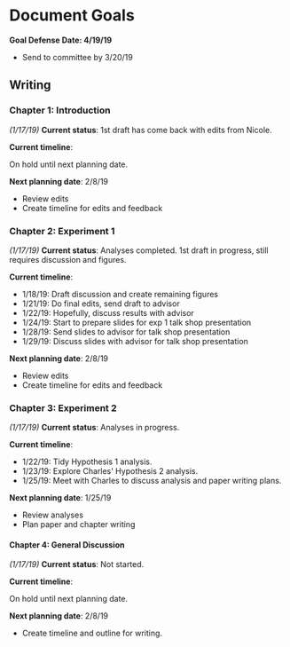 # Document Goals

**Goal Defense Date: 4/19/19**

* Send to committee by 3/20/19

## Writing

### Chapter 1: Introduction

*(1/17/19)* **Current status**: 1st draft has come back with edits from Nicole. 

**Current timeline**:

On hold until next planning date.

**Next planning date**: 2/8/19

* Review edits
* Create timeline for edits and feedback

### Chapter 2: Experiment 1

*(1/17/19)* **Current status**: Analyses completed. 1st draft in progress, still requires discussion and figures.

**Current timeline**:

* 1/18/19: Draft discussion and create remaining figures
* 1/21/19: Do final edits, send draft to advisor
* 1/22/19: Hopefully, discuss results with advisor
* 1/24/19: Start to prepare slides for exp 1 talk shop presentation
* 1/28/19: Send slides to advisor for talk shop presentation
* 1/29/19: Discuss slides with advisor for talk shop presentation

**Next planning date**: 2/8/19

* Review edits
* Create timeline for edits and feedback

### Chapter 3: Experiment 2

*(1/17/19)* **Current status**: Analyses in progress.

**Current timeline**:

* 1/22/19: Tidy Hypothesis 1 analysis.
* 1/23/19: Explore Charles' Hypothesis 2 analysis.
* 1/25/19: Meet with Charles to discuss analysis and paper writing plans.

**Next planning date**: 1/25/19

* Review analyses
* Plan paper and chapter writing

#### Chapter 4: General Discussion

*(1/17/19)* **Current status**: Not started.

**Current timeline**:

On hold until next planning date.

**Next planning date**: 2/8/19

* Create timeline and outline for writing.

